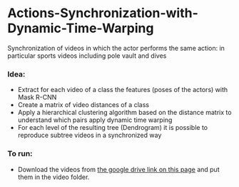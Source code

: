 # Actions-Synchronization-with-Dynamic-Time-Warping
 Synchronization of videos in which the actor performs the same action: in particular sports videos including pole vault and dives

### Idea:
- Extract for each video of a class the features (poses of the actors) with Mask R-CNN
- Create a matrix of video distances of a class 
- Apply a hierarchical clustering algorithm based on the distance matrix to understand which pairs apply dynamic time warping
- For each level of the resulting tree (Dendrogram) it is possible to reproduce subtree videos in a synchronized way


### To run:
- Download the videos from [the google drive link on this page](https://drive.google.com/file/d/1o2l6nYhd-0DDXGP-IPReBP4y1ffVmGSE/view/) and put them in the video folder.



